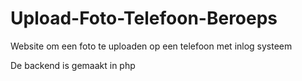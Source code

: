 # Upload-Foto-Telefoon-Beroeps
Website om een foto te uploaden op een telefoon met inlog systeem

De backend is gemaakt in php

